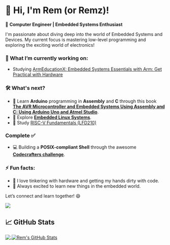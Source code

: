 # 👋 Hi, I'm Rem (or Remz)!

🚀 **Computer Engineer | Embedded Systems Enthusiast**

I'm passionate about diving deep into the world of Embedded Systems and Devices. My current focus is mastering low-level programming and exploring the exciting world of electronics!

### 🌱 What I’m currently working on:
- Studying [ArmEducationX: Embedded Systems Essentials with Arm: Get Practical with Hardware](https://www.edx.org/learn/embedded-systems/arm-education-embedded-systems-essentials-with-arm-get-practical-with-hardware)
  
### 🛠️ What's next?
- 🔧 Learn **Arduino** programming in **Assembly** and **C** through this book [**The AVR Microcontroller and Embedded Systems Using Assembly and C: Using Arduino Uno and Atmel Studio**](https://www.amazon.com/Microcontroller-Embedded-Systems-Using-Assembly-dp-0997925965/dp/0997925965/ref=dp_ob_title_bk).
- 📘 Explore [**Embedded Linux Systems**](https://github.com/arm-university/Embedded-Linux-Education-Kit).
- 🤖 Study [RISC-V Fundamentals (LFD210)](https://training.linuxfoundation.org/training/riscv-fundamentals-lfd210/)

### Complete ✅
- 💻 Building a **POSIX-compliant Shell** through the awesome [**Codecrafters challenge**](https://app.codecrafters.io/courses/shell/overview).

### ⚡ Fun facts:
- 🤖 I love tinkering with hardware and getting my hands dirty with code.
- 🔬 Always excited to learn new things in the embedded world.

Let’s connect and learn together! 😄

![](https://komarev.com/ghpvc/?username=rmzmrnn&color=blue)

## &#x1f4c8; GitHub Stats

<a href="https://github.com/rmzmrnn/rmzmrnn">
  <img align="center" src="https://github-readme-stats.vercel.app/api/top-langs/?username=rmzmrnn&title_color=ffffff&text_color=c9cacc&icon_color=2bbc8a&bg_color=1d1f21&langs_count=5" />
</a>
<a href="https://github.com/rmzmrnn/rmzmrnn">
  <img align="center" src="https://github-readme-stats.vercel.app/api?username=rmzmrnn&show_icons=true&line_height=27&count_private=true&title_color=ffffff&text_color=c9cacc&icon_color=2bbc8a&bg_color=1d1f21" alt="Rem's GitHub Stats" />
</a>
